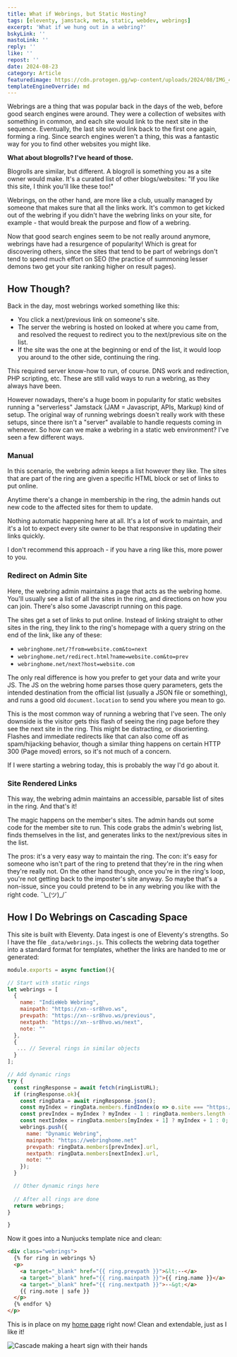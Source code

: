 ```yaml
---
title: What if Webrings, but Static Hosting?
tags: [eleventy, jamstack, meta, static, webdev, webrings]
excerpt: 'What if we hung out in a webring?'
bskyLink: ''
mastoLink: ''
reply: ''
like: ''
repost: ''
date: 2024-08-23
category: Article
featuredimage: https://cdn.protogen.gg/wp-content/uploads/2024/08/IMG_4006.png
templateEngineOverride: md
---
```


Webrings are a thing that was popular back in the days of the web, before good search engines were around. They were a collection of websites with something in common, and each site would link to the next site in the sequence. Eventually, the last site would link back to the first one again, forming a ring. Since search engines weren't a thing, this was a fantastic way for you to find other websites you might like.

<aside class="sidebar"><div class="flow">
<strong>What about blogrolls? I've heard of those.</strong>
<p>Blogrolls are similar, but different. A blogroll is something you as a site owner would make. It's a curated list of other blogs/websites: "If you like this site, I think you'll like these too!"</p>
<p>Webrings, on the other hand, are more like a club, usually managed by someone that makes sure that all the links work. It's common to get kicked out of the webring if you didn't have the webring links on your site, for example - that would break the purpose and flow of a webring.</p>
</div></aside>

Now that good search engines seem to be not really around anymore, webrings have had a resurgence of popularity! Which is great for discovering others, since the sites that tend to be part of webrings don't tend to spend much effort on SEO (the practice of summoning lesser demons two get your site ranking higher on result pages).

## How Though?

Back in the day, most webrings worked something like this:

- You click a next/previous link on someone's site.
- The server the webring is hosted on looked at where you came from, and resolved the request to redirect you to the next/previous site on the list.
- If the site was the one at the beginning or end of the list, it would loop you around to the other side, continuing the ring.

This required server know-how to run, of course. DNS work and redirection, PHP scripting, etc. These are still valid ways to run a webring, as they always have been.

However nowadays, there's a huge boom in popularity for static websites running a "serverless" Jamstack (JAM = Javascript, APIs, Markup) kind of setup. The original way of running webrings doesn't really work with these setups, since there isn't a "server" available to handle requests coming in whenever. So how can we make a webring in a static web environment? I've seen a few different ways.

### Manual

In this scenario, the webring admin keeps a list however they like. The sites that are part of the ring are given a specific HTML block or set of links to put online.

Anytime there's a change in membership in the ring, the admin hands out new code to the affected sites for them to update.

Nothing automatic happening here at all. It's a lot of work to maintain, and it's a lot to expect every site owner to be that responsive in updating their links quickly.

I don't recommend this approach - if you have a ring like this, more power to you.

### Redirect on Admin Site

Here, the webring admin maintains a page that acts as the webring home. You'll usually see a list of all the sites in the ring, and directions on how you can join. There's also some Javascript running on this page.

The sites get a set of links to put online. Instead of linking straight to other sites in the ring, they link to the ring's homepage with a query string on the end of the link, like any of these:

- `webringhome.net/?from=website.com&to=next`
- `webringhome.net/redirect.html?name=website.com&to=prev`
- `webringhome.net/next?host=website.com`

The only real difference is how you prefer to get your data and write your JS. The JS on the webring home parses those query parameters, gets the intended destination from the official list (usually a JSON file or something), and runs a good old `document.location` to send you where you mean to go.

This is the most common way of running a webring that I've seen. The only downside is the visitor gets this flash of seeing the ring page before they see the next site in the ring. This might be distracting, or disorienting. Flashes and immediate redirects like that can also come off as spam/hijacking behavior, though a similar thing happens on certain HTTP 300 (Page moved) errors, so it's not much of a concern.

If I were starting a webring today, this is probably the way I'd go about it.

### Site Rendered Links

This way, the webring admin maintains an accessible, parsable list of sites in the ring. And that's it!

The magic happens on the member's sites. The admin hands out some code for the member site to run. This code grabs the admin's webring list, finds themselves in the list, and generates links to the next/previous sites in the list.

The pros: it's a very easy way to maintain the ring. The con: it's easy for someone who isn't part of the ring to pretend that they're in the ring when they're really not. On the other hand though, once you're in the ring's loop, you're not getting back to the imposter's site anyway. So maybe that's a non-issue, since you could pretend to be in any webring you like with the right code. ¯\\\_(ツ)_/¯

## How I Do Webrings on Cascading Space

This site is built with Eleventy. Data ingest is one of Eleventy's strengths. So I have the file `_data/webrings.js`. This collects the webring data together into a standard format for templates, whether the links are handed to me or generated:

```js
module.exports = async function(){

// Start with static rings
let webrings = [
  {
    name: "IndieWeb Webring",
    mainpath: "https://xn--sr8hvo.ws",
    prevpath: "https://xn--sr8hvo.ws/previous",
    nextpath: "https://xn--sr8hvo.ws/next",
    note: ""
  },
  {
   ... // Several rings in similar objects
  }
];

// Add dynamic rings
try {
  const ringResponse = await fetch(ringListURL);
  if (ringResponse.ok){
    const ringData = await ringResponse.json();
    const myIndex = ringData.members.findIndex(o => o.site === "https://cascading.space");
    const prevIndex = myIndex ? myIndex - 1 : ringData.members.length - 1;
    const nextIndex = ringData.members[myIndex + 1] ? myIndex + 1 : 0;
    webrings.push({
      name: "Dynamic Webring",
      mainpath: "https://webringhome.net"
      prevpath: ringData.members[prevIndex].url,
      nextpath: ringData.members[nextIndex].url,
      note: ""
    });
  }

  // Other dynamic rings here
  
  // After all rings are done
  return webrings;
}

}
```

Now it goes into a Nunjucks template nice and clean:

```html
<div class="webrings">
  {% for ring in webrings %}
  <p>
    <a target="_blank" href="{{ ring.prevpath }}">&lt;--</a>
    <a target="_blank" href="{{ ring.mainpath }}">{{ ring.name }}</a>
    <a target="_blank" href="{{ ring.nextpath }}">--&gt;</a>
    {{ ring.note | safe }}
  </p>
  {% endfor %}
</p>
```

This is in place on my [home page](https://cascading.space) right now! Clean and extendable, just as I like it!

<img data-transform="true"
  src="https://cdn.protogen.gg/wp-content/uploads/2024/08/IMG_4002.png" 
  alt="Cascade making a heart sign with their hands"
 />